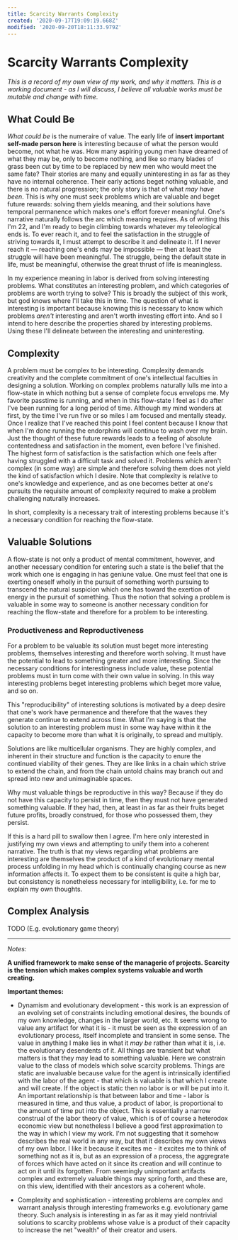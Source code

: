 ```yaml
---
title: Scarcity Warrants Complexity
created: '2020-09-17T19:09:19.668Z'
modified: '2020-09-20T18:11:33.979Z'
---
```


# Scarcity Warrants Complexity

_This is a record of my own view of my work, and why it matters. This is a working document - as I will discuss, I believe all valuable works must be mutable and change with time._

## What Could Be
_What could be_ is the numeraire of value. The early life of __insert important self-made person here__ is interesting because of what the person would become, not what he was. How many aspiring young men have dreamed of what they may be, only to become nothing, and like so many blades of grass been cut by time  to be replaced by new men who would meet the same fate? Their stories are many and equally uninteresting in as far as they have no internal coherence. Their early actions beget nothing valuable, and there is no natural progression; the only story is that of what _may have been_. This is why one must seek problems which are valuable and beget future rewards: solving them yields meaning, and their solutions have temporal permanence which makes one's effort forever meaningful. One's narrative naturally follows the arc which meaning requires. As of writing this I'm 22, and I'm ready to begin climbing towards whatever my teleological ends is. To ever reach it, and to feel the satisfaction in the struggle of striving towards it, I must attempt to describe it and delineate it. If I never reach it — reaching one's ends may be impossible — then at least the struggle will have been meaningful. The struggle, being the default state in life, must be meaningful, otherwise the great thrust of life is meaningless.

In my experience meaning in labor is derived from solving interesting problems. What constitutes an interesting problem, and which categories of problems are worth trying to solve? This is broadly the subject of this work, but god knows where I'll take this in time. The question of what is interesting is important because knowing this is necessary to know which problems _aren't_ interesting and aren't worth investing effort into. And so I intend to here describe the properties shared by interesting problems. Using these I'll delineate between the interesting and uninteresting.

## Complexity
A problem must be complex to be interesting. Complexity demands creativity and the complete commitment of one's intellectual faculties in designing a solution. Working on complex problems naturally lulls me into a flow-state in which nothing but a sense of complete focus envelops me. My favorite passtime is running, and when in this flow-state I feel as I do after I've been running for a long period of time. Although my mind wonders at first, by the time I've run five or so miles I am focused and mentally steady. Once I realize that I've reached this point I feel content because I know that when I'm done running the endorphins will continue to wash over my brain. Just the thought of these future rewards leads to a feeling of absolute contentedness and satisfaction in the moment, even before I've finished. The highest form of satisfaction is the satisfaction which one feels after having struggled with a difficult task and solved it. Problems which aren't complex (in some way) are simple and therefore solving them does not yield the kind of satisfaction which I desire. Note that complexity is relative to one's knowledge and experience, and as one becomes better at one's pursuits the requisite amount of complexity required to make a problem challenging naturally increases.

In short, complexity is a necessary trait of interesting problems because it's a necessary condition for reaching the flow-state.

## Valuable Solutions
A flow-state is not only a product of mental commitment, however, and another necessary condition for entering such a state is the belief that the work which one is engaging in has geniune value. One must feel that one is exerting oneself wholly in the pursuit of something worth pursuing to transcend the natural suspicion which one has toward the exertion of energy in the pursuit of something. Thus the notion that solving a problem is valuable in some way to someone is another necessary condition for reaching the flow-state and therefore for a problem to be interesting.

### Productiveness and Reproductiveness
For a problem to be valuable its solution must beget more interesting problems, themselves interesting and therefore worth solving. It must have the potential to lead to something greater and more interesting. Since the necessary conditions for interestingness include value, these potential problems must in turn come with their own value in solving. In this way interesting problems beget interesting problems which beget more value, and so on. 

This "reproducibility" of interesting solutions is motivated by a deep desire that one's work have permanence and therefore that the waves they generate continue to extend across time. What I'm saying is that the solution to an interesting problem must in some way have within it the capacity to become more than what it is originally, to spread and multiply. 

Solutions are like multicellular organisms. They are highly complex, and inherent in their structure and function is the capacity to enure the continued viability of their genes. They are like links in a chain which strive to extend the chain, and from the chain untold chains may branch out and spread into new and unimaginable spaces.

Why must valuable things be reproductive in this way? Because if they do not have this capacity to persist in time, then they must not have generated something valuable. If they had, then, at least in as far as their fruits beget future profits, broadly construed, for those who possessed them, they persist.

If this is a hard pill to swallow then I agree. I'm here only interested in justifying my own views and attempting to unify them into a coherent narrative. The truth is that my views regarding what problems are interesting are themselves the product of a kind of evolutionary mental process unfolding in my head which is continually changing course as new information affects it. To expect them to be consistent is quite a high bar, but consistency is nonetheless necessary for intelligibility, i.e. for me to explain my own thoughts. 


## Complex Analysis
TODO (E.g. evolutionary game theory)





____________________________________________________________________


_Notes:_

__A unified framework to make sense of the managerie of projects. Scarcity is the tension which makes complex systems valuable and worth creating.__

__Important themes:__
- Dynamism and evolutionary development - this work is an expression of an evolving set of constraints including emotional desires, the bounds of my own knowledge, changes in the larger world, etc. It seems wrong to value any artifact for what it is - it must be seen as the expression of an evolutionary process, itself incomplete and transient in some sense. The value in anything I make lies in what it _may be_ rather than what it is, i.e. the evolutionary desendents of it. All things are transient but what matters is that they may lead to something valuable. Here we constrain value to the class of models which solve scarcity problems. Things are static are invaluable because value for the agent is intrinsically identified with the labor of the agent - that which is valuable is that which I create and will create. If the object is static then no labor is or will be put into it. An important relationship is that between labor and time - labor is measured in time, and thus value, a product of labor, is proportional to the amount of time put into the object. This is essentially a narrow construal of the labor theory of value, which is of of course a heterodox economic view but nonetheless I believe a good first approximation to the way in which I view my work. I'm not suggesting that it somehow describes the real world in any way, but that it describes my own views of my own labor. I like it because it excites me - it excites me to think of something not as it is, but as an expression of a process, the aggregrate of forces which have acted on it since its creation and will continue to act on it until its forgotten. From seemingly unimportant artifacts complex and extremely valuable things may spring forth, and these are, on this view, identified with their ancestors as a coherent whole.

- Complexity and sophistication - interesting problems are complex and warrant analysis through interesting frameworks e.g. evolutionary game theory. Such analysis is interesting in as far as it may yield nontrivial solutions to scarcity problems whose value is a product of their capacity to increase the net "wealth" of their creator and users.
